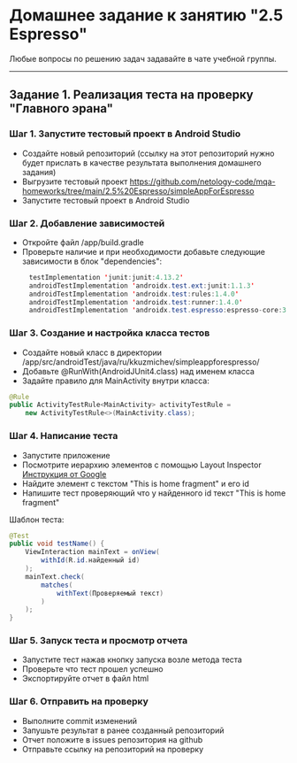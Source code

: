 # Домашнее задание к занятию "2.5 Espresso"

Любые вопросы по решению задач задавайте в чате учебной группы.

---

## Задание 1. Реализация теста на проверку "Главного эрана"

### Шаг 1. Запустите тестовый проект в Android Studio

- Создайте новый репозиторий (ссылку на этот репозиторий нужно будет прислать в качестве результата выполнения домашнего задания)
- Выгрузите тестовый проект https://github.com/netology-code/mqa-homeworks/tree/main/2.5%20Espresso/simpleAppForEspresso
- Запустите тестовый проект в Android Studio

### Шаг 2. Добавление зависимостей

- Откройте файл /app/build.gradle
- Проверьте наличие и при необходимости добавьте следующие зависимости в блок "dependencies":
```java
     testImplementation 'junit:junit:4.13.2' 
     androidTestImplementation 'androidx.test.ext:junit:1.1.3' 
     androidTestImplementation 'androidx.test:rules:1.4.0'  
     androidTestImplementation 'androidx.test:runner:1.4.0' 
     androidTestImplementation 'androidx.test.espresso:espresso-core:3.4.0' 
```

### Шаг 3. Создание и настройка класса тестов

- Создайте новый класс в директории /app/src/androidTest/java/ru/kkuzmichev/simpleappforespresso/
- Добавьте @RunWith(AndroidJUnit4.class) над именем класса
- Задайте правило для MainActivity внутри класса:
```java
@Rule
public ActivityTestRule<MainActivity> activityTestRule =
	new ActivityTestRule<>(MainActivity.class);
```

### Шаг 4. Написание теста

- Запустите приложение
- Посмотрите иерархию элементов с помощью Layout Inspector [Инструкция от Google](https://developer.android.com/studio/debug/layout-inspector)
- Найдите элемент с текстом "This is home fragment" и его id
- Напишите тест проверяющий что у найденного id текст "This is home fragment"

Шаблон теста:
```java
@Test
public void testName() {
    ViewInteraction mainText = onView(
        withId(R.id.найденный id)
    );
    mainText.check(
        matches(
            withText(Проверяемый текст)
        )
    );
}
```

### Шаг 5. Запуск теста и просмотр отчета

- Запустите тест нажав кнопку запуска возле метода теста
- Проверьте что тест прошел успешно
- Экспортируйте отчет в файл html 

### Шаг 6. Отправить на проверку

- Выполните commit изменений
- Запушьте результат в ранее созданный репозиторий
- Отчет положите в issues репозитория на github
- Отправьте ссылку на репозиторий на проверку
